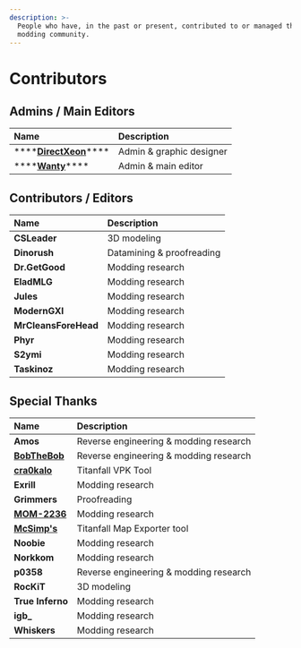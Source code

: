 ```yaml
---
description: >-
  People who have, in the past or present, contributed to or managed this wiki &
  modding community.
---
```


# Contributors

## Admins / Main Editors

| Name | Description |
| :--- | :--- |
| \*\*\*\*[**DirectXeon**](https://leonbenkovic.com/)\*\*\*\* | Admin & graphic designer |
| \*\*\*\*[**Wanty**](https://github.com/Wanty5883)\*\*\*\* | Admin & main editor |

## Contributors / Editors

| Name | Description |
| :--- | :--- |
| **CSLeader** | 3D modeling |
| **Dinorush** | Datamining & proofreading |
| **Dr.GetGood** | Modding research |
| **EladMLG** | Modding research |
| **Jules** | Modding research |
| **ModernGXI** | Modding research |
| **MrCleansForeHead** | Modding research |
| **Phyr** | Modding research |
| **S2ymi** | Modding research |
| **Taskinoz** | Modding research |

## Special Thanks

| Name | Description |
| :--- | :--- |
| **Amos** | Reverse engineering & modding research |
| [**BobTheBob**](https://github.com/BobTheBob9) | Reverse engineering & modding research |
| [**cra0kalo**](https://github.com/cra0kalo) | Titanfall VPK Tool |
| **Exrill** | Modding research |
| **Grimmers** | Proofreading |
| [**MOM-2236**](https://github.com/mom-2236/) | Modding research |
| [**McSimp's**](https://github.com/McSimp) | Titanfall Map Exporter tool |
| **Noobie** | Modding research |
| **Norkkom** | Modding research |
| **p0358** | Reverse engineering & modding research |
| **RocKiT** | 3D modeling |
| **True Inferno** | Modding research |
| **igb\_** | Modding research |
| **Whiskers** | Modding research |

